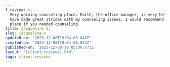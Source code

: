 ```yaml
---
f_review: >-
  Very warming counseling place. Faith, the office manager, is very helpful. I
  have made great strides with my counseling issues. I would recommend this
  place if you needed counseling.
title: Jacqueline S.
slug: jacqueline-s
updated-on: '2023-12-08T19:04:08.843Z'
created-on: '2023-12-08T19:04:08.843Z'
published-on: '2023-12-08T19:05:00.773Z'
layout: '[client-reviews].html'
tags: client-reviews
---
```



